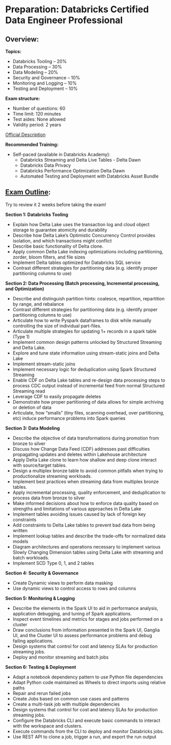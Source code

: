 # Preparation: Databricks Certified Data Engineer Professional 

## Overview:

**Topics:**

- Databricks Tooling – 20%
- Data Processing – 30%
- Data Modeling – 20%
- Security and Governance – 10%
- Monitoring and Logging – 10%
- Testing and Deployment – 10%

**Exam structure:**

- Number of questions: 60
- Time limit: 120 minutes
- Test aides: None allowed
- Validity period: 2 years

[Official Description](http://databricks.com/learn/certification/data-engineer-professional)

**Recommended Training:**
- Self-paced (available in Databricks Academy):
  - Databricks Streaming and Delta Live Tables - Delta Dawn
  - Databricks Data Privacy
  - Databricks Performance Optimization Delta Dawn
  - Automated Testing and Deployment with Databricks Asset Bundle
 
## [Exam Outline](https://www.databricks.com/sites/default/files/2025-02/databricks-certified-data-engineer-professional-exam-guide-1-mar-2025.pdf):

Try to review it 2 weeks before taking the exam!

**Section 1: Databricks Tooling**
- Explain how Delta Lake uses the transaction log and cloud object storage to guarantee
atomicity and durability
- Describe how Delta Lake’s Optimistic Concurrency Control provides isolation, and which
transactions might conflict
- Describe basic functionality of Delta clone.
- Apply common Delta Lake indexing optimizations including partitioning, zorder, bloom
filters, and file sizes
- Implement Delta tables optimized for Databricks SQL service
- Contrast different strategies for partitioning data (e.g. identify proper partitioning columns
to use)

**Section 2: Data Processing (Batch processing, Incremental processing, and Optimization)**
- Describe and distinguish partition hints: coalesce, repartition, repartition by range, and
rebalance
- Contrast different strategies for partitioning data (e.g. identify proper partitioning columns
to use)
- Articulate how to write Pyspark dataframes to disk while manually controlling the size of
individual part-files.
- Articulate multiple strategies for updating 1+ records in a spark table (Type 1)
- Implement common design patterns unlocked by Structured Streaming and Delta Lake.
- Explore and tune state information using stream-static joins and Delta Lake
- Implement stream-static joins
- Implement necessary logic for deduplication using Spark Structured Streaming
- Enable CDF on Delta Lake tables and re-design data processing steps to process CDC
output instead of incremental feed from normal Structured Streaming read
- Leverage CDF to easily propagate deletes
- Demonstrate how proper partitioning of data allows for simple archiving or deletion of data
- Articulate, how “smalls” (tiny files, scanning overhead, over partitioning, etc) induce
performance problems into Spark queries

**Section 3: Data Modeling**
- Describe the objective of data transformations during promotion from bronze to silver
- Discuss how Change Data Feed (CDF) addresses past difficulties propagating updates and
deletes within Lakehouse architecture
- Apply Delta Lake clone to learn how shallow and deep clone interact with source/target
tables.
- Design a multiplex bronze table to avoid common pitfalls when trying to productionalize
streaming workloads.
- Implement best practices when streaming data from multiplex bronze tables.
- Apply incremental processing, quality enforcement, and deduplication to process data from
bronze to silver
- Make informed decisions about how to enforce data quality based on strengths and
limitations of various approaches in Delta Lake
- Implement tables avoiding issues caused by lack of foreign key constraints
- Add constraints to Delta Lake tables to prevent bad data from being written
- Implement lookup tables and describe the trade-offs for normalized data models
- Diagram architectures and operations necessary to implement various Slowly Changing
Dimension tables using Delta Lake with streaming and batch workloads.
- Implement SCD Type 0, 1, and 2 tables

**Section 4: Security & Governance**
- Create Dynamic views to perform data masking
- Use dynamic views to control access to rows and columns

**Section 5: Monitoring & Logging**
- Describe the elements in the Spark UI to aid in performance analysis, application debugging,
and tuning of Spark applications.
- Inspect event timelines and metrics for stages and jobs performed on a cluster
- Draw conclusions from information presented in the Spark UI, Ganglia UI, and the Cluster UI
to assess performance problems and debug failing applications.
- Design systems that control for cost and latency SLAs for production streaming jobs.
- Deploy and monitor streaming and batch jobs

**Section 6: Testing & Deployment**
- Adapt a notebook dependency pattern to use Python file dependencies
- Adapt Python code maintained as Wheels to direct imports using relative paths
- Repair and rerun failed jobs
- Create Jobs based on common use cases and patterns
- Create a multi-task job with multiple dependencies
- Design systems that control for cost and latency SLAs for production streaming jobs.
- Configure the Databricks CLI and execute basic commands to interact with the workspace
and clusters.
- Execute commands from the CLI to deploy and monitor Databricks jobs.
- Use REST API to clone a job, trigger a run, and export the run output
